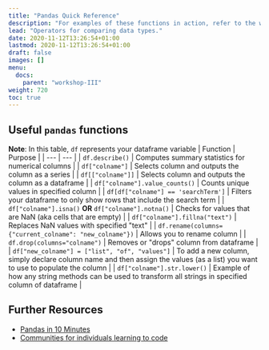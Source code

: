 ```yaml
---
title: "Pandas Quick Reference"
description: "For examples of these functions in action, refer to the workshop notebook."
lead: "Operators for comparing data types."
date: 2020-11-12T13:26:54+01:00
lastmod: 2020-11-12T13:26:54+01:00
draft: false
images: []
menu:
  docs:
    parent: "workshop-III"
weight: 720
toc: true
---
```


## Useful `pandas` functions
**Note**: In this table, `df` represents your dataframe variable
| Function | Purpose |
| --- | --- |
| `df.describe()` | Computes summary statistics for numerical columns |
| `df["colname"]` | Selects column and outputs the column as a series  |
| `df[["colname"]]` | Selects column and outputs the column as a dataframe |
| `df["colname"].value_counts()` | Counts unique values in specified column |
| `df[df["colname"] == 'searchTerm']` | Filters your dataframe to only show rows that include the search term |
| `df["colname"].isna()` **OR** `df["colname"].notna()` | Checks for values that are NaN (aka cells that are empty) |
| `df["colname"].fillna("text")` | Replaces NaN values with specified "text" |
| `df.rename(columns={"current_colname": "new_colname"})` | Allows you to rename column |
| `df.drop(columns="colname")` | Removes or "drops" column from dataframe |
| `df["new_colname"] = ["list", "of", "values"]` | To add a new column, simply declare column name and then assign the values (as a list) you want to use to populate the column |
| `df["colname"].str.lower()` | Example of how any string methods can be used to transform all strings in specified column of dataframe |

## Further Resources
- [Pandas in 10 Minutes](https://pandas.pydata.org/pandas-docs/stable/user_guide/10min.html)
- [Communities for individuals learning to code](https://qvault.io/misc/top-12-best-communities-for-learning-to-code/)